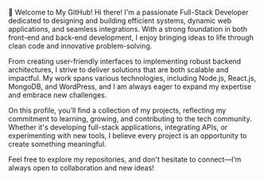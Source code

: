 👋 Welcome to My GitHub!
Hi there! I'm a passionate Full-Stack Developer dedicated to designing and building efficient systems, dynamic web applications, and seamless integrations. With a strong foundation in both front-end and back-end development, I enjoy bringing ideas to life through clean code and innovative problem-solving.

From creating user-friendly interfaces to implementing robust backend architectures, I strive to deliver solutions that are both scalable and impactful. My work spans various technologies, including Node.js, React.js, MongoDB, and WordPress, and I am always eager to expand my expertise and embrace new challenges.

On this profile, you’ll find a collection of my projects, reflecting my commitment to learning, growing, and contributing to the tech community. Whether it's developing full-stack applications, integrating APIs, or experimenting with new tools, I believe every project is an opportunity to create something meaningful.

Feel free to explore my repositories, and don't hesitate to connect—I’m always open to collaboration and new ideas!
<!--
**GuyKopel1568/GuyKopel1568** is a ✨ _special_ ✨ repository because its `README.md` (this file) appears on your GitHub profile.

Here are some ideas to get you started:

- 🔭 I’m currently working on ...
- 🌱 I’m currently learning ...
- 👯 I’m looking to collaborate on ...
- 🤔 I’m looking for help with ...
- 💬 Ask me about ...
- 📫 How to reach me: ...
- 😄 Pronouns: ...
- ⚡ Fun fact: ...
-->
